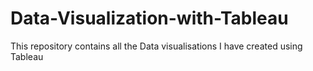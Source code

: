 # Data-Visualization-with-Tableau
This repository contains all the Data visualisations I have created using Tableau
